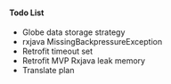 #### Todo List

- Globe data storage strategy
- rxjava MissingBackpressureException
- Retrofit timeout set
- Retrofit MVP Rxjava leak memory
- Translate plan
